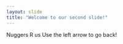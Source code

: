 ```yaml
---
layout: slide
title: "Welcome to our second slide!"
---
```

Nuggers R us 
Use the left arrow to go back!
